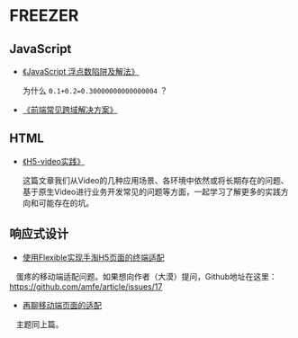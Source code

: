 # FREEZER

## JavaScript

*   [《JavaScript 浮点数陷阱及解法》](https://github.com/camsong/blog/issues/9)

    为什么 `0.1+0.2=0.30000000000000004` ？

*   [《前端常见跨域解决方案》](https://segmentfault.com/a/1190000011145364)

## HTML

*   [《H5-video实践》](https://github.com/Chimeejs/chimee-player/blob/master/doc/preface.md)

    这篇文章我们从Video的几种应用场景、各环境中依然或将长期存在的问题、基于原生Video进行业务开发常见的问题等方面，一起学习了解更多的实践方向和可能存在的坑。
    
    
## 响应式设计

*   [使用Flexible实现手淘H5页面的终端适配](https://www.w3cplus.com/mobile/lib-flexible-for-html5-layout.html)
    
    蛋疼的移动端适配问题。如果想向作者（大漠）提问，Github地址在这里：https://github.com/amfe/article/issues/17
    
*   [再聊移动端页面的适配](https://www.w3cplus.com/css/vw-for-layout.html)

    主题同上篇。
